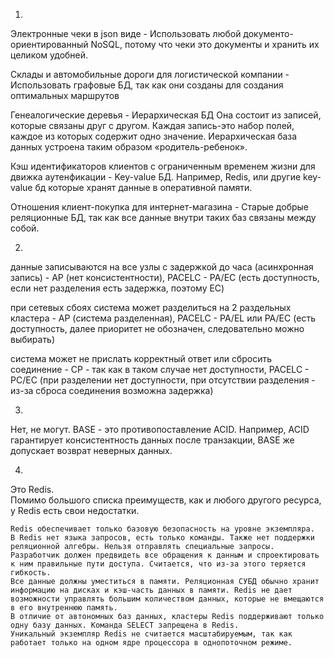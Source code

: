 1.
Электронные чеки в json виде - Использовать любой документо-ориентированный NoSQL, потому что чеки это документы и хранить их целиком удобней.

Склады и автомобильные дороги для логистической компании - Использовать графовые БД, так как они созданы для создания оптимальных маршрутов

Генеалогические деревья - Иерархическая БД Она состоит из записей, которые связаны друг с другом. Каждая запись-это набор полей, каждое из которых содержит одно значение. Иерархическая база данных устроена таким образом «родитель-ребенок».

Кэш идентификаторов клиентов с ограниченным временем жизни для движка аутенфикации - Key-value БД. Например, Redis, или другие key-value бд которые хранят данные в оперативной памяти.

Отношения клиент-покупка для интернет-магазина - Старые добрые реляционные БД, так как все данные внутри таких баз связаны между собой.


2.
  данные записываются на все узлы с задержкой до часа (асинхронная запись) - AP (нет консистентности), PACELC - PA/EC (есть доступность, если нет разделения есть задержка, поэтому ЕС)
  
  при сетевых сбоях система может разделиться на 2 раздельных кластера - AP (система разделенная), PACELC - PA/EL или PA/EC (есть доступность, далее приоритет не обозначен, следовательно можно выбирать)
  
  система может не прислать корректный ответ или сбросить соединение - CP - так как в таком случае нет доступности, PACELC - PC/EC (при разделении нет доступности, при отсутствии разделения - из-за сброса соединения возможна задержка)

3.
Нет, не могут. BASE - это противопоставление ACID. Например, ACID гарантирует консистентность данных после транзакции, BASE же допускает возврат неверных данных.

4.
Это Redis.  
Помимо большого списка преимуществ, как и любого другого ресурса, у Redis есть свои недостатки. 

    Redis обеспечивает только базовую безопасность на уровне экземпляра.
    В Redis нет языка запросов, есть только команды. Также нет поддержки реляционной алгебры. Нельзя отправлять специальные запросы. Разработчик должен предвидеть все обращения к данным и спроектировать к ним правильные пути доступа. Считается, что из-за этого теряется гибкость.
    Все данные должны уместиться в памяти. Реляционная СУБД обычно хранит информацию на дисках и кэш-часть данных в памяти. Redis не дает возможности управлять большим количеством данных, которые не вмещаются в его внутреннюю память.
    В отличие от автономных баз данных, кластеры Redis поддерживают только одну базу данных. Команда SELECT запрещена в Redis.
    Уникальный экземпляр Redis не считается масштабируемым, так как работает только на одном ядре процессора в однопоточном режиме. 
